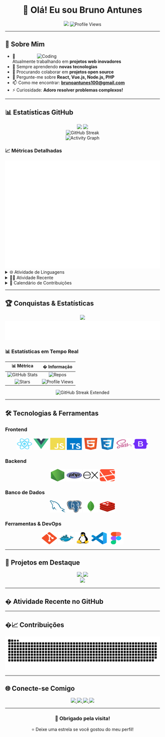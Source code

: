 
<div align="center">
  
# 👋 Olá! Eu sou Bruno Antunes

<img src="https://readme-typing-svg.herokuapp.com/?font=Righteous&size=35&center=true&vCenter=true&width=500&height=70&duration=4000&lines=Desenvolvedor+Full+Stack;+Apaixonado+por+Tecnologia;+Sempre+Aprendendo!" />

<img src="https://komarev.com/ghpvc/?username=Advansoftware&color=blueviolet&style=flat-square&label=Profile+Views" alt="Profile Views"/>

</div>

---

## 🚀 Sobre Mim

<img align="right" alt="Coding" width="400" src="https://cdn.dribbble.com/users/1162077/screenshots/3848914/programmer.gif">

- 🔭 Atualmente trabalhando em **projetos web inovadores**
- 🌱 Sempre aprendendo **novas tecnologias**
- 👯 Procurando colaborar em **projetos open source**
- 💬 Pergunte-me sobre **React, Vue.js, Node.js, PHP**
- 📫 Como me encontrar: **brunoantunes100@gmail.com**
- ⚡ Curiosidade: **Adoro resolver problemas complexos!**

---

## 📊 Estatísticas GitHub

<div align="center">
  <img height="180em" src="https://github-readme-stats.vercel.app/api?username=Advansoftware&show_icons=true&theme=tokyonight&include_all_commits=true&count_private=true&hide_border=true"/>
  <img height="180em" src="https://github-readme-stats.vercel.app/api/top-langs/?username=Advansoftware&layout=compact&langs_count=8&theme=tokyonight&hide_border=true"/>
</div>

<div align="center">
  <img src="https://streak-stats.demolab.com/?user=Advansoftware&theme=tokyonight&hide_border=true" alt="GitHub Streak"/>
</div>

<div align="center">
  <img src="https://github-readme-activity-graph.vercel.app/graph?username=Advansoftware&theme=tokyo-night&hide_border=true&custom_title=Gráfico%20de%20Atividade" alt="Activity Graph"/>
</div>

### 📈 Métricas Detalhadas

<div align="center">
  <img src="https://github.com/Advansoftware/Advansoftware/blob/main/metrics.svg" alt="General Metrics" />
</div>

<details>
<summary>🌐 Atividade de Linguagens</summary>
<div align="center">
  <img src="https://github.com/Advansoftware/Advansoftware/blob/main/languages.svg" alt="Languages Activity" />
</div>
</details>

<details>
<summary>🏃‍♂️ Atividade Recente</summary>
<div align="center">
  <img src="https://github.com/Advansoftware/Advansoftware/blob/main/activity.svg" alt="Recent Activity" />
</div>
</details>

<details>
<summary>📅 Calendário de Contribuições</summary>
<div align="center">
  <img src="https://github.com/Advansoftware/Advansoftware/blob/main/calendar.svg" alt="Calendar Activity" />
</div>
</details>

---

## 🏆 Conquistas & Estatísticas

<div align="center">
  <img src="https://github-profile-trophy.vercel.app/?username=Advansoftware&theme=tokyonight&no-frame=true&no-bg=true&margin-w=4&row=1"/>
</div>

<div align="center">
  <img src="https://github.com/Advansoftware/Advansoftware/blob/main/achievements.svg" alt="Achievements" />
</div>

### 📊 Estatísticas em Tempo Real

<div align="center">

| 📊 **Métrica** | � **Informação** |
|:-------------:|:---------------:|
| ![GitHub Stats](https://img.shields.io/github/followers/Advansoftware?style=flat-square&logo=github&label=Seguidores&color=blue) | ![Repos](https://img.shields.io/badge/dynamic/json?logo=github&label=Repositórios&query=%24.public_repos&url=https%3A%2F%2Fapi.github.com%2Fusers%2FAdvansoftware&color=brightgreen&style=flat-square) |
| ![Stars](https://img.shields.io/github/stars/Advansoftware?style=flat-square&logo=github&label=Total%20de%20Estrelas&color=yellow) | ![Profile Views](https://komarev.com/ghpvc/?username=Advansoftware&color=blueviolet&style=flat-square&label=Visualizações) |

</div>

<div align="center">
  <img src="https://streak-stats.demolab.com/?user=Advansoftware&theme=tokyonight&hide_border=true&card_width=600" alt="GitHub Streak Extended"/>
</div>

---

## 🛠️ Tecnologias & Ferramentas

### Frontend
<div align="center">
  <img title="React" alt="React" height="40" width="50" src="https://raw.githubusercontent.com/devicons/devicon/master/icons/react/react-original.svg">
  <img title="Vue.js" alt="Vue.js" height="40" width="50" src="https://raw.githubusercontent.com/devicons/devicon/master/icons/vuejs/vuejs-original.svg">
  <img title="JavaScript" alt="JavaScript" height="40" width="50" src="https://raw.githubusercontent.com/devicons/devicon/master/icons/javascript/javascript-plain.svg">
  <img title="TypeScript" alt="TypeScript" height="40" width="50" src="https://raw.githubusercontent.com/devicons/devicon/master/icons/typescript/typescript-plain.svg">
  <img title="HTML5" alt="HTML5" height="40" width="50" src="https://raw.githubusercontent.com/devicons/devicon/master/icons/html5/html5-original.svg">
  <img title="CSS3" alt="CSS3" height="40" width="50" src="https://raw.githubusercontent.com/devicons/devicon/master/icons/css3/css3-original.svg">
  <img title="Sass" alt="Sass" height="40" width="50" src="https://raw.githubusercontent.com/devicons/devicon/master/icons/sass/sass-original.svg">
  <img title="Bootstrap" alt="Bootstrap" height="40" width="50" src="https://raw.githubusercontent.com/devicons/devicon/master/icons/bootstrap/bootstrap-plain.svg">
</div>

### Backend
<div align="center">
  <img title="Node.js" alt="Node.js" height="40" width="50" src="https://raw.githubusercontent.com/devicons/devicon/master/icons/nodejs/nodejs-original.svg">
  <img title="PHP" alt="PHP" height="40" width="50" src="https://raw.githubusercontent.com/devicons/devicon/master/icons/php/php-original.svg">
  <img title="Express" alt="Express" height="40" width="50" src="https://raw.githubusercontent.com/devicons/devicon/master/icons/express/express-original.svg">
  <img title="Laravel" alt="Laravel" height="40" width="50" src="https://raw.githubusercontent.com/devicons/devicon/master/icons/laravel/laravel-plain.svg">
</div>

### Banco de Dados
<div align="center">
  <img title="MySQL" alt="MySQL" height="40" width="50" src="https://raw.githubusercontent.com/devicons/devicon/master/icons/mysql/mysql-original.svg">
  <img title="PostgreSQL" alt="PostgreSQL" height="40" width="50" src="https://raw.githubusercontent.com/devicons/devicon/master/icons/postgresql/postgresql-original.svg">
  <img title="MongoDB" alt="MongoDB" height="40" width="50" src="https://raw.githubusercontent.com/devicons/devicon/master/icons/mongodb/mongodb-original.svg">
  <img title="Redis" alt="Redis" height="40" width="50" src="https://raw.githubusercontent.com/devicons/devicon/master/icons/redis/redis-original.svg">
</div>

### Ferramentas & DevOps
<div align="center">
  <img title="Git" alt="Git" height="40" width="50" src="https://raw.githubusercontent.com/devicons/devicon/master/icons/git/git-original.svg">
  <img title="Docker" alt="Docker" height="40" width="50" src="https://raw.githubusercontent.com/devicons/devicon/master/icons/docker/docker-original.svg">
  <img title="Linux" alt="Linux" height="40" width="50" src="https://raw.githubusercontent.com/devicons/devicon/master/icons/linux/linux-original.svg">
  <img title="VS Code" alt="VS Code" height="40" width="50" src="https://raw.githubusercontent.com/devicons/devicon/master/icons/vscode/vscode-original.svg">
  <img title="Figma" alt="Figma" height="40" width="50" src="https://raw.githubusercontent.com/devicons/devicon/master/icons/figma/figma-original.svg">
</div>

---

## 🎯 Projetos em Destaque

<div align="center">
  <a href="https://github.com/Advansoftware/repo1">
    <img src="https://github-readme-stats.vercel.app/api/pin/?username=Advansoftware&repo=repo1&theme=tokyonight&hide_border=true" />
  </a>
  <a href="https://github.com/Advansoftware/repo2">
    <img src="https://github-readme-stats.vercel.app/api/pin/?username=Advansoftware&repo=repo2&theme=tokyonight&hide_border=true" />
  </a>
</div>

<div align="center">
  <a href="https://github.com/Advansoftware?tab=repositories">
    <img src="https://img.shields.io/badge/-Ver%20Todos%20os%20Projetos-000000?style=for-the-badge&logo=github&logoColor=white" />
  </a>
</div>

---

## � Atividade Recente no GitHub

<!--START_SECTION:activity-->
<!--END_SECTION:activity-->

---

## �📈 Contribuições

<div align="center">
  <img src="https://github.com/Advansoftware/Advansoftware/blob/output/github-contribution-grid-snake.svg" alt="Snake animation" />
</div>

---

## 🌐 Conecte-se Comigo

<div align="center">
  <a href="https://www.linkedin.com/in/bruno-antunes-284679b6/" target="_blank">
    <img src="https://img.shields.io/badge/-LinkedIn-%230077B5?style=for-the-badge&logo=linkedin&logoColor=white" target="_blank">
  </a>
  <a href="https://www.youtube.com/channel/UCP431wPMaOz2c6v1eGqfsTQ" target="_blank">
    <img src="https://img.shields.io/badge/YouTube-FF0000?style=for-the-badge&logo=youtube&logoColor=white" target="_blank">
  </a>
  <a href="https://instagram.com/brruness/" target="_blank">
    <img src="https://img.shields.io/badge/-Instagram-%23E4405F?style=for-the-badge&logo=instagram&logoColor=white" target="_blank">
  </a>
  <a href="mailto:brunoantunes100@gmail.com">
    <img src="https://img.shields.io/badge/-Gmail-%23333?style=for-the-badge&logo=gmail&logoColor=white" target="_blank">
  </a>
</div>

---

<div align="center">
  <h3>💜 Obrigado pela visita!</h3>
  <p>⭐ Deixe uma estrela se você gostou do meu perfil!</p>
</div>
